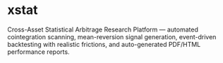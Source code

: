 # xstat
Cross-Asset Statistical Arbitrage Research Platform — automated cointegration scanning, mean-reversion signal generation, event-driven backtesting with realistic frictions, and auto-generated PDF/HTML performance reports.
